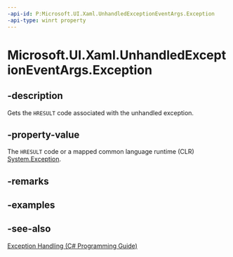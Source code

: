 ```yaml
---
-api-id: P:Microsoft.UI.Xaml.UnhandledExceptionEventArgs.Exception
-api-type: winrt property
---
```


<!-- Property syntax
public Windows.Foundation.HResult Exception { get; }
-->

# Microsoft.UI.Xaml.UnhandledExceptionEventArgs.Exception

## -description

Gets the `HRESULT` code associated with the unhandled exception.

## -property-value

The `HRESULT` code or a mapped common language runtime (CLR) [System.Exception](/dotnet/api/system.exception).

## -remarks

## -examples

## -see-also

[Exception Handling (C# Programming Guide)](/dotnet/csharp/fundamentals/exceptions/exception-handling)
